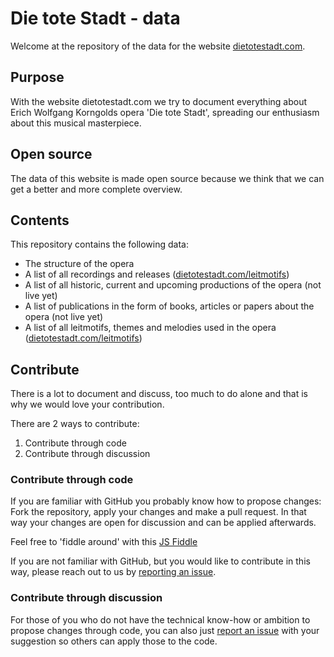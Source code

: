 # Die tote Stadt - data
Welcome at the repository of the data for the website [dietotestadt.com](http://www.dietotestadt.com).

## Purpose
With the website dietotestadt.com we try to document everything about Erich Wolfgang Korngolds opera 'Die tote Stadt', 
spreading our enthusiasm about this musical masterpiece.

## Open source
The data of this website is made open source because we think that we can get a better and more complete overview.

## Contents
This repository contains the following data:
* The structure of the opera
* A list of all recordings and releases ([dietotestadt.com/leitmotifs](http://www.dietotestadt.com/recordings))
* A list of all historic, current and upcoming productions of the opera (not live yet)
* A list of publications in the form of books, articles or papers about the opera (not live yet)
* A list of all leitmotifs, themes and melodies used in the opera ([dietotestadt.com/leitmotifs](http://www.dietotestadt.com/leitmotifs))

## Contribute
There is a lot to document and discuss, too much to do alone and that is why we would love your contribution.

There are 2 ways to contribute:
1. Contribute through code
2. Contribute through discussion

### Contribute through code
If you are familiar with GitHub you probably know how to propose changes: Fork the repository, apply your changes and
make a pull request. In that way your changes are open for discussion and can be applied afterwards.

Feel free to 'fiddle around' with this [JS Fiddle](https://jsfiddle.net/mz3v8wn7/)

If you are not familiar with GitHub, but you would like to contribute in this way, please reach out to us by
[reporting an issue](https://github.com/tsoffereins/die-tote-stadt-data/issues).

### Contribute through discussion
For those of you who do not have the technical know-how or ambition to propose changes through code, you can also just
[report an issue](https://github.com/tsoffereins/die-tote-stadt-data/issues) with your suggestion so others can apply
those to the code.
